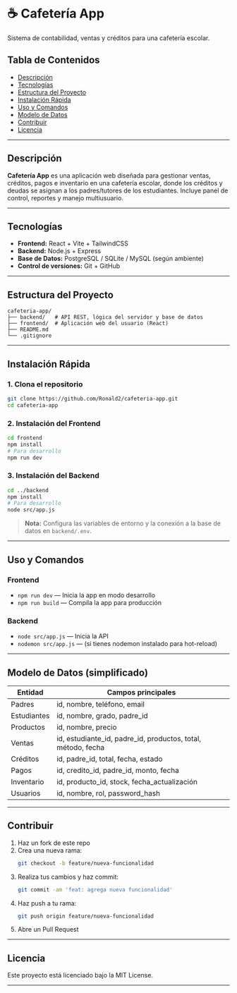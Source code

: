 # ☕ Cafetería App

Sistema de contabilidad, ventas y créditos para una cafetería escolar.

## Tabla de Contenidos
- [Descripción](#descripción)
- [Tecnologías](#tecnologías)
- [Estructura del Proyecto](#estructura-del-proyecto)
- [Instalación Rápida](#instalación-rápida)
- [Uso y Comandos](#uso-y-comandos)
- [Modelo de Datos](#modelo-de-datos)
- [Contribuir](#contribuir)
- [Licencia](#licencia)

---

## Descripción

**Cafetería App** es una aplicación web diseñada para gestionar ventas, créditos, pagos e inventario en una cafetería escolar, donde los créditos y deudas se asignan a los padres/tutores de los estudiantes. Incluye panel de control, reportes y manejo multiusuario.

---

## Tecnologías

- **Frontend:** React + Vite + TailwindCSS
- **Backend:** Node.js + Express
- **Base de Datos:** PostgreSQL / SQLite / MySQL (según ambiente)
- **Control de versiones:** Git + GitHub

---

## Estructura del Proyecto

```text
cafeteria-app/
├── backend/   # API REST, lógica del servidor y base de datos
├── frontend/  # Aplicación web del usuario (React)
├── README.md
└── .gitignore
```

---

## Instalación Rápida

### 1. Clona el repositorio

```bash
git clone https://github.com/Ronald2/cafeteria-app.git
cd cafeteria-app
```

### 2. Instalación del Frontend

```bash
cd frontend
npm install
# Para desarrollo
npm run dev
```

### 3. Instalación del Backend

```bash
cd ../backend
npm install
# Para desarrollo
node src/app.js
```

> **Nota:** Configura las variables de entorno y la conexión a la base de datos en `backend/.env`.

---

## Uso y Comandos

### Frontend

- `npm run dev` — Inicia la app en modo desarrollo
- `npm run build` — Compila la app para producción

### Backend

- `node src/app.js` — Inicia la API
- `nodemon src/app.js` — (si tienes nodemon instalado para hot-reload)

---

## Modelo de Datos (simplificado)

| Entidad     | Campos principales                                      |
|-------------|--------------------------------------------------------|
| Padres      | id, nombre, teléfono, email                            |
| Estudiantes | id, nombre, grado, padre_id                            |
| Productos   | id, nombre, precio                                     |
| Ventas      | id, estudiante_id, padre_id, productos, total, método, fecha |
| Créditos    | id, padre_id, total, fecha, estado                     |
| Pagos       | id, credito_id, padre_id, monto, fecha                 |
| Inventario  | id, producto_id, stock, fecha_actualización            |
| Usuarios    | id, nombre, rol, password_hash                         |

---

## Contribuir

1. Haz un fork de este repo
2. Crea una nueva rama:
   ```bash
   git checkout -b feature/nueva-funcionalidad
   ```
3. Realiza tus cambios y haz commit:
   ```bash
   git commit -am 'feat: agrega nueva funcionalidad'
   ```
4. Haz push a tu rama:
   ```bash
   git push origin feature/nueva-funcionalidad
   ```
5. Abre un Pull Request

---

## Licencia

Este proyecto está licenciado bajo la MIT License.

---
